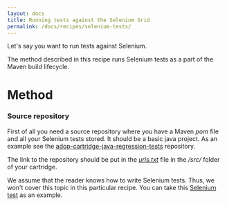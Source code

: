 ```yaml
---
layout: docs
title: Running tests against the Selenium Grid
permalink: /docs/recipes/selenium-tests/
---
```


Let's say you want to run tests against Selenium.

The method described in this recipe runs Selenium tests as a part of the Maven build lifecycle.

# Method

### Source repository

First of all you need a source repository where you have a Maven _pom_ file and all your Selenium tests stored. It should be a basic java project. As an example see the [adop-cartridge-java-regression-tests](https://github.com/Accenture/adop-cartridge-java-regression-tests) repository. 
  
The link to the repository should be put in the _[urls.txt](https://github.com/Accenture/adop-cartridge-java/blob/master/src/urls.txt)_ file in the _/src/_ folder of your cartridge.
  
We assume that the reader knows how to write Selenium tests. Thus, we won't cover this topic in this particular recipe. You can take this [Selenium test](https://github.com/Accenture/adop-cartridge-java-regression-tests/blob/master/src/test/java/springpetclinic_selenium/selenium/OwnerTest.java) as an example.
  
  
  
  






